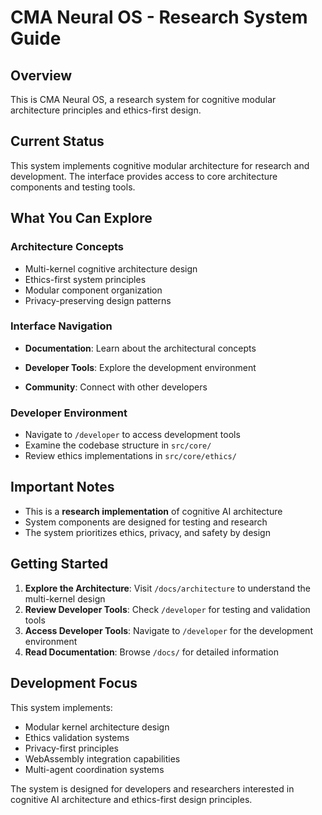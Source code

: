 
# CMA Neural OS - Research System Guide

## Overview

This is CMA Neural OS, a research system for cognitive modular architecture principles and ethics-first design.

## Current Status

This system implements cognitive modular architecture for research and development. The interface provides access to core architecture components and testing tools.

## What You Can Explore

### Architecture Concepts
- Multi-kernel cognitive architecture design
- Ethics-first system principles
- Modular component organization
- Privacy-preserving design patterns

### Interface Navigation
- **Documentation**: Learn about the architectural concepts

- **Developer Tools**: Explore the development environment
- **Community**: Connect with other developers

### Developer Environment
- Navigate to `/developer` to access development tools
- Examine the codebase structure in `src/core/`
- Review ethics implementations in `src/core/ethics/`

## Important Notes

- This is a **research implementation** of cognitive AI architecture
- System components are designed for testing and research
- The system prioritizes ethics, privacy, and safety by design

## Getting Started

1. **Explore the Architecture**: Visit `/docs/architecture` to understand the multi-kernel design
2. **Review Developer Tools**: Check `/developer` for testing and validation tools  
3. **Access Developer Tools**: Navigate to `/developer` for the development environment
4. **Read Documentation**: Browse `/docs/` for detailed information

## Development Focus

This system implements:
- Modular kernel architecture design
- Ethics validation systems
- Privacy-first principles
- WebAssembly integration capabilities
- Multi-agent coordination systems

The system is designed for developers and researchers interested in cognitive AI architecture and ethics-first design principles.
